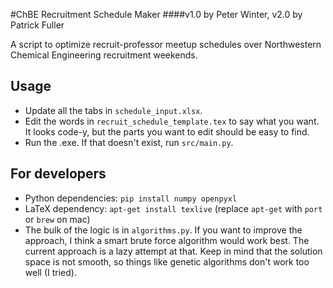#ChBE Recruitment Schedule Maker
####v1.0 by Peter Winter, v2.0 by Patrick Fuller

A script to optimize recruit-professor meetup schedules over Northwestern Chemical Engineering recruitment weekends.


Usage
-----

* Update all the tabs in `schedule_input.xlsx`.
* Edit the words in `recruit_schedule_template.tex` to say what you want. It looks code-y, but the parts you want to edit should be easy to find.
* Run the .exe. If that doesn't exist, run `src/main.py`.


For developers
--------------

* Python dependencies: `pip install numpy openpyxl`
* LaTeX dependency: `apt-get install texlive` (replace `apt-get` with `port` or `brew` on mac)
* The bulk of the logic is in `algorithms.py`. If you want to improve the approach, I think a smart brute force algorithm would work best. The current approach is a lazy attempt at that. Keep in mind that the solution space is not smooth, so things like genetic algorithms don't work too well (I tried).
